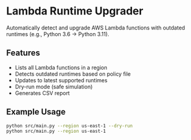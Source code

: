 # Lambda Runtime Upgrader

 Automatically detect and upgrade AWS Lambda functions with outdated runtimes (e.g., Python 3.6 → Python 3.11).

##  Features

- Lists all Lambda functions in a region
- Detects outdated runtimes based on policy file
- Updates to latest supported runtimes
- Dry-run mode (safe simulation)
- Generates CSV report

##  Example Usage

```bash
python src/main.py --region us-east-1 --dry-run
python src/main.py --region us-east-1
